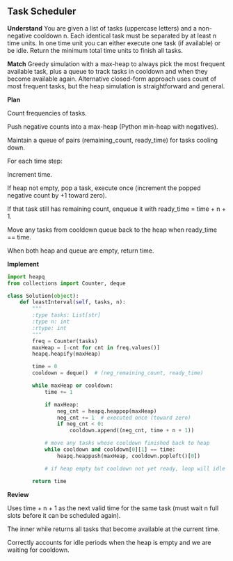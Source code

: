 ## Task Scheduler
**Understand**
You are given a list of tasks (uppercase letters) and a non-negative cooldown n. Each identical task must be separated by at least n time units. In one time unit you can either execute one task (if available) or be idle. Return the minimum total time units to finish all tasks.

**Match**
Greedy simulation with a max-heap to always pick the most frequent available task, plus a queue to track tasks in cooldown and when they become available again.
Alternative closed-form approach uses count of most frequent tasks, but the heap simulation is straightforward and general.

**Plan**

Count frequencies of tasks.

Push negative counts into a max-heap (Python min-heap with negatives).

Maintain a queue of pairs (remaining_count, ready_time) for tasks cooling down.

For each time step:

Increment time.

If heap not empty, pop a task, execute once (increment the popped negative count by +1 toward zero).

If that task still has remaining count, enqueue it with ready_time = time + n + 1.

Move any tasks from cooldown queue back to the heap when ready_time == time.

When both heap and queue are empty, return time.

**Implement**
```py
import heapq
from collections import Counter, deque

class Solution(object):
    def leastInterval(self, tasks, n):
        """
        :type tasks: List[str]
        :type n: int
        :rtype: int
        """
        freq = Counter(tasks)
        maxHeap = [-cnt for cnt in freq.values()]
        heapq.heapify(maxHeap)

        time = 0
        cooldown = deque()  # (neg_remaining_count, ready_time)

        while maxHeap or cooldown:
            time += 1

            if maxHeap:
                neg_cnt = heapq.heappop(maxHeap)
                neg_cnt += 1  # executed once (toward zero)
                if neg_cnt < 0:
                    cooldown.append((neg_cnt, time + n + 1))

            # move any tasks whose cooldown finished back to heap
            while cooldown and cooldown[0][1] == time:
                heapq.heappush(maxHeap, cooldown.popleft()[0])

            # if heap empty but cooldown not yet ready, loop will idle naturally

        return time
```
**Review**

Uses time + n + 1 as the next valid time for the same task (must wait n full slots before it can be scheduled again).

The inner while returns all tasks that become available at the current time.

Correctly accounts for idle periods when the heap is empty and we are waiting for cooldown.